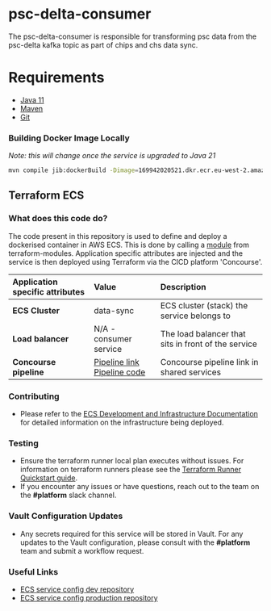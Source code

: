 # psc-delta-consumer
The psc-delta-consumer is responsible for transforming psc data from the psc-delta kafka topic as part of chips and chs data sync.

# Requirements

- [Java 11](https://www.oracle.com/uk/java/technologies/javase/jdk11-archive-downloads.html)
- [Maven](https://maven.apache.org/download.cgi)
- [Git](https://git-scm.com/downloads)

### Building Docker Image Locally

_Note: this will change once the service is upgraded to Java 21_

```bash
mvn compile jib:dockerBuild -Dimage=169942020521.dkr.ecr.eu-west-2.amazonaws.com/local/psc-delta-consumer:latest
```
## Terraform ECS

### What does this code do?

The code present in this repository is used to define and deploy a dockerised container in AWS ECS.
This is done by calling a [module](https://github.com/companieshouse/terraform-modules/tree/main/aws/ecs) from terraform-modules. Application specific attributes are injected and the service is then deployed using Terraform via the CICD platform 'Concourse'.


Application specific attributes | Value                                | Description
:---------|:-----------------------------------------------------------------------------|:-----------
**ECS Cluster**        |data-sync                                      | ECS cluster (stack) the service belongs to
**Load balancer**      |N/A - consumer service                                            | The load balancer that sits in front of the service
**Concourse pipeline**     |[Pipeline link](https://ci-platform.companieshouse.gov.uk/teams/team-development/pipelines/psc-delta-consumer) <br> [Pipeline code](https://github.com/companieshouse/ci-pipelines/blob/master/pipelines/ssplatform/team-development/psc-delta-consumer)                                  | Concourse pipeline link in shared services


### Contributing
- Please refer to the [ECS Development and Infrastructure Documentation](https://companieshouse.atlassian.net/wiki/spaces/DEVOPS/pages/4390649858/Copy+of+ECS+Development+and+Infrastructure+Documentation+Updated) for detailed information on the infrastructure being deployed.

### Testing
- Ensure the terraform runner local plan executes without issues. For information on terraform runners please see the [Terraform Runner Quickstart guide](https://companieshouse.atlassian.net/wiki/spaces/DEVOPS/pages/1694236886/Terraform+Runner+Quickstart).
- If you encounter any issues or have questions, reach out to the team on the **#platform** slack channel.

### Vault Configuration Updates
- Any secrets required for this service will be stored in Vault. For any updates to the Vault configuration, please consult with the **#platform** team and submit a workflow request.

### Useful Links
- [ECS service config dev repository](https://github.com/companieshouse/ecs-service-configs-dev)
- [ECS service config production repository](https://github.com/companieshouse/ecs-service-configs-production)
